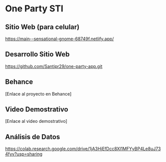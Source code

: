 # One Party STI

## Sitio Web (para celular)
https://main--sensational-gnome-68749f.netlify.app/

## Desarrollo Sitio Web
https://github.com/Santipr29/one-party-app.git

## Behance
[Enlace al proyecto en Behance]

## Video Demostrativo
[Enlace al video demostrativo]

## Análisis de Datos
https://colab.research.google.com/drive/1jA3HjEfDcc8Xl1MFYyBP4Le8uJ734fyv?usp=sharing